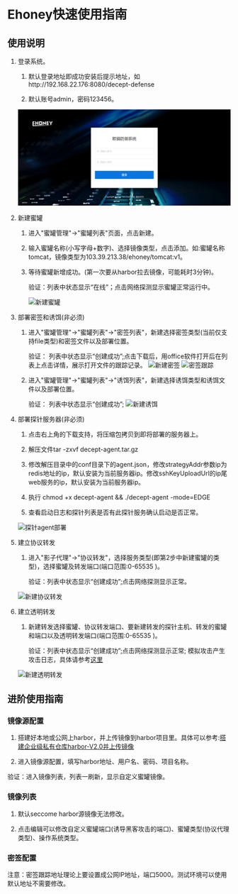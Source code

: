 # Ehoney快速使用指南

## 使用说明

1. 登录系统。
   
   1. 默认登录地址即成功安装后提示地址，如http://192.168.22.176:8080/decept-defense
   
   2. 默认账号admin，密码123456。
   
   ![登录页](../img/系统首页.png)
2. 新建蜜罐
   1. 进入"蜜罐管理"->"蜜罐列表"页面，点击新建。
   
   2. 输入蜜罐名称(小写字母+数字)、选择镜像类型，点击添加。如:蜜罐名称tomcat，镜像类型为103.39.213.38/ehoney/tomcat:v1。
   
   3. 等待蜜罐新增成功。(第一次要从harbor拉去镜像，可能耗时3分钟)。
   
      验证：列表中状态显示“在线”；点击网络探测显示蜜罐正常运行中。
	  
	  ![新建蜜罐](https://www.showdoc.com.cn/server/api/attachment/visitfile/sign/7bd371fd578d3d9b3eeefbe19b7ee8c5)
	  
3. 部署密签和诱饵(非必须)
   1. 进入"蜜罐管理"->"蜜罐列表"->"密签列表"，新建选择密签类型(当前仅支持file类型)和密签文件以及部署位置。

      验证： 列表中状态显示“创建成功”;点击下载后，用office软件打开后在列表上点击详情，展示打开文件的跟踪记录。
	  ![新建密签](https://www.showdoc.com.cn/server/api/attachment/visitfile/sign/0de8634e9efa1a2b5657cfc0be0aac0d)
	  ![密签跟踪](https://www.showdoc.com.cn/server/api/attachment/visitfile/sign/bcbc7baa07c51986cf759fcf6b2ad93e)
	  

   2. 进入"蜜罐管理"->"蜜罐列表"->"诱饵列表"，新建选择诱饵类型和诱饵文件以及部署位置。

      验证： 列表中状态显示“创建成功”;
	  ![新建诱饵](https://www.showdoc.com.cn/server/api/attachment/visitfile/sign/539ca545c00ac6857f0a49bf577db122)

4. 部署探针服务器(非必须)

   1. 点击右上角的下载支持，将压缩包拷贝到即将部署的服务器上。
   
   2. 解压文件tar -zxvf decept-agent.tar.gz
   
   3. 修改解压目录中的conf目录下的agent.json，修改strategyAddr参数ip为redis地址的ip，默认安装为当前服务器ip。修改sshKeyUploadUrl的ip尾web服务的ip，默认安装为当前服务器ip。
   
   4. 执行 chmod +x decept-agent &&  ./decept-agent -mode=EDGE
   
   5. 查看启动日志和探针列表是否有此探针服务确认启动是否正常。
   
   ![探针agent部署](https://www.showdoc.com.cn/server/api/attachment/visitfile/sign/217a7756d696beb6bff33d058b3f4cf8)

5. 建立协议转发

   1. 进入"影子代理"->"协议转发"，选择服务类型(即第2步中新建蜜罐的类型)，选择蜜罐及转发端口(端口范围:0-65535 )。

      验证：列表中状态显示“创建成功”;点击网络探测显示正常。
	 
	 ![新建协议转发](https://www.showdoc.com.cn/server/api/attachment/visitfile/sign/f23209b32dc6b1c2582f942aa31b9c2e)

6. 建立透明转发

   1. 新建转发选择蜜罐、协议转发端口、要新建转发的探针主机、转发的蜜罐和端口以及透明转发端口(端口范围:0-65535 )。

      验证：列表中状态显示“创建成功”;点击网络探测显示正常; 模拟攻击产生攻击日志，具体请参考[这里](https://www.showdoc.com.cn/1432924569255366/7002140661722605)
	  
   ![新建透明转发](https://www.showdoc.com.cn/server/api/attachment/visitfile/sign/7e466de81f4b8b412965192dfb1311a8)
   
## 进阶使用指南
### 镜像源配置
   1. 搭建好本地或公网上harbor，并上传镜像到harbor项目里。具体可以参考:[搭建企业级私有仓库harbor-V2.0并上传镜像](https://bbs.huaweicloud.com/blogs/196221)

   2. 进入镜像源配置，填写harbor地址、用户名、密码、项目名称。

   验证：进入镜像列表，列表一刷新，显示自定义蜜罐镜像。

### 镜像列表
  1.  默认seccome harbor源镜像无法修改。
  
  2.  点击编辑可以修改自定义蜜罐端口(诱导黑客攻击的端口)、蜜罐类型(协议代理类型)、操作系统类型。

### 密签配置
注意：密签跟踪地址理论上要设置成公网IP地址，端口5000。测试环境可以使用默认地址不需要修改。
